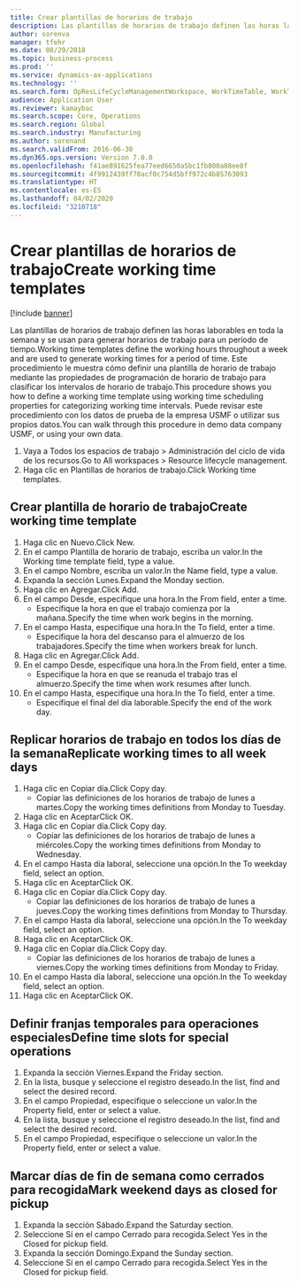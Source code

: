 ```yaml
---
title: Crear plantillas de horarios de trabajo
description: Las plantillas de horarios de trabajo definen las horas laborables en toda la semana y se usan para generar horarios de trabajo para un período de tiempo.
author: sorenva
manager: tfehr
ms.date: 08/29/2018
ms.topic: business-process
ms.prod: ''
ms.service: dynamics-ax-applications
ms.technology: ''
ms.search.form: OpResLifeCycleManagementWorkspace, WorkTimeTable, WorkTimeCopyDayDialog
audience: Application User
ms.reviewer: kamaybac
ms.search.scope: Core, Operations
ms.search.region: Global
ms.search.industry: Manufacturing
ms.author: sorenand
ms.search.validFrom: 2016-06-30
ms.dyn365.ops.version: Version 7.0.0
ms.openlocfilehash: f41ae891625fea77eed6650a5bc1fb800a08ee8f
ms.sourcegitcommit: 4f9912439ff78acf0c754d5bff972c4b85763093
ms.translationtype: HT
ms.contentlocale: es-ES
ms.lasthandoff: 04/02/2020
ms.locfileid: "3210718"
---
```

# <a name="create-working-time-templates"></a><span data-ttu-id="d08e5-103">Crear plantillas de horarios de trabajo</span><span class="sxs-lookup"><span data-stu-id="d08e5-103">Create working time templates</span></span>

[!include [banner](../../includes/banner.md)]

<span data-ttu-id="d08e5-104">Las plantillas de horarios de trabajo definen las horas laborables en toda la semana y se usan para generar horarios de trabajo para un período de tiempo.</span><span class="sxs-lookup"><span data-stu-id="d08e5-104">Working time templates define the working hours throughout a week and are used to generate working times for a period of time.</span></span> <span data-ttu-id="d08e5-105">Este procedimiento le muestra cómo definir una plantilla de horario de trabajo mediante las propiedades de programación de horario de trabajo para clasificar los intervalos de horario de trabajo.</span><span class="sxs-lookup"><span data-stu-id="d08e5-105">This procedure shows you how to define a working time template using working time scheduling properties for categorizing working time intervals.</span></span> <span data-ttu-id="d08e5-106">Puede revisar este procedimiento con los datos de prueba de la empresa USMF o utilizar sus propios datos.</span><span class="sxs-lookup"><span data-stu-id="d08e5-106">You can walk through this procedure in demo data company USMF, or using your own data.</span></span>

1. <span data-ttu-id="d08e5-107">Vaya a Todos los espacios de trabajo > Administración del ciclo de vida de los recursos.</span><span class="sxs-lookup"><span data-stu-id="d08e5-107">Go to All workspaces > Resource lifecycle management.</span></span>
2. <span data-ttu-id="d08e5-108">Haga clic en Plantillas de horarios de trabajo.</span><span class="sxs-lookup"><span data-stu-id="d08e5-108">Click Working time templates.</span></span>

## <a name="create-working-time-template"></a><span data-ttu-id="d08e5-109">Crear plantilla de horario de trabajo</span><span class="sxs-lookup"><span data-stu-id="d08e5-109">Create working time template</span></span>
1. <span data-ttu-id="d08e5-110">Haga clic en Nuevo.</span><span class="sxs-lookup"><span data-stu-id="d08e5-110">Click New.</span></span>
2. <span data-ttu-id="d08e5-111">En el campo Plantilla de horario de trabajo, escriba un valor.</span><span class="sxs-lookup"><span data-stu-id="d08e5-111">In the Working time template field, type a value.</span></span>
3. <span data-ttu-id="d08e5-112">En el campo Nombre, escriba un valor.</span><span class="sxs-lookup"><span data-stu-id="d08e5-112">In the Name field, type a value.</span></span>
4. <span data-ttu-id="d08e5-113">Expanda la sección Lunes.</span><span class="sxs-lookup"><span data-stu-id="d08e5-113">Expand the Monday section.</span></span>
5. <span data-ttu-id="d08e5-114">Haga clic en Agregar.</span><span class="sxs-lookup"><span data-stu-id="d08e5-114">Click Add.</span></span>
6. <span data-ttu-id="d08e5-115">En el campo Desde, especifique una hora.</span><span class="sxs-lookup"><span data-stu-id="d08e5-115">In the From field, enter a time.</span></span>
    * <span data-ttu-id="d08e5-116">Especifique la hora en que el trabajo comienza por la mañana.</span><span class="sxs-lookup"><span data-stu-id="d08e5-116">Specify the time when work begins in the morning.</span></span>  
7. <span data-ttu-id="d08e5-117">En el campo Hasta, especifique una hora.</span><span class="sxs-lookup"><span data-stu-id="d08e5-117">In the To field, enter a time.</span></span>
    * <span data-ttu-id="d08e5-118">Especifique la hora del descanso para el almuerzo de los trabajadores.</span><span class="sxs-lookup"><span data-stu-id="d08e5-118">Specify the time when workers break for lunch.</span></span>  
8. <span data-ttu-id="d08e5-119">Haga clic en Agregar.</span><span class="sxs-lookup"><span data-stu-id="d08e5-119">Click Add.</span></span>
9. <span data-ttu-id="d08e5-120">En el campo Desde, especifique una hora.</span><span class="sxs-lookup"><span data-stu-id="d08e5-120">In the From field, enter a time.</span></span>
    * <span data-ttu-id="d08e5-121">Especifique la hora en que se reanuda el trabajo tras el almuerzo.</span><span class="sxs-lookup"><span data-stu-id="d08e5-121">Specify the time when work resumes after lunch.</span></span>  
10. <span data-ttu-id="d08e5-122">En el campo Hasta, especifique una hora.</span><span class="sxs-lookup"><span data-stu-id="d08e5-122">In the To field, enter a time.</span></span>
    * <span data-ttu-id="d08e5-123">Especifique el final del día laborable.</span><span class="sxs-lookup"><span data-stu-id="d08e5-123">Specify the end of the work day.</span></span>  

## <a name="replicate-working-times-to-all-week-days"></a><span data-ttu-id="d08e5-124">Replicar horarios de trabajo en todos los días de la semana</span><span class="sxs-lookup"><span data-stu-id="d08e5-124">Replicate working times to all week days</span></span>
1. <span data-ttu-id="d08e5-125">Haga clic en Copiar día.</span><span class="sxs-lookup"><span data-stu-id="d08e5-125">Click Copy day.</span></span>
    * <span data-ttu-id="d08e5-126">Copiar las definiciones de los horarios de trabajo de lunes a martes.</span><span class="sxs-lookup"><span data-stu-id="d08e5-126">Copy the working times definitions from Monday to Tuesday.</span></span>  
2. <span data-ttu-id="d08e5-127">Haga clic en Aceptar</span><span class="sxs-lookup"><span data-stu-id="d08e5-127">Click OK.</span></span>
3. <span data-ttu-id="d08e5-128">Haga clic en Copiar día.</span><span class="sxs-lookup"><span data-stu-id="d08e5-128">Click Copy day.</span></span>
    * <span data-ttu-id="d08e5-129">Copiar las definiciones de los horarios de trabajo de lunes a miércoles.</span><span class="sxs-lookup"><span data-stu-id="d08e5-129">Copy the working times definitions from Monday to Wednesday.</span></span>  
4. <span data-ttu-id="d08e5-130">En el campo Hasta día laboral, seleccione una opción.</span><span class="sxs-lookup"><span data-stu-id="d08e5-130">In the To weekday field, select an option.</span></span>
5. <span data-ttu-id="d08e5-131">Haga clic en Aceptar</span><span class="sxs-lookup"><span data-stu-id="d08e5-131">Click OK.</span></span>
6. <span data-ttu-id="d08e5-132">Haga clic en Copiar día.</span><span class="sxs-lookup"><span data-stu-id="d08e5-132">Click Copy day.</span></span>
    * <span data-ttu-id="d08e5-133">Copiar las definiciones de los horarios de trabajo de lunes a jueves.</span><span class="sxs-lookup"><span data-stu-id="d08e5-133">Copy the working times definitions from Monday to Thursday.</span></span>  
7. <span data-ttu-id="d08e5-134">En el campo Hasta día laboral, seleccione una opción.</span><span class="sxs-lookup"><span data-stu-id="d08e5-134">In the To weekday field, select an option.</span></span>
8. <span data-ttu-id="d08e5-135">Haga clic en Aceptar</span><span class="sxs-lookup"><span data-stu-id="d08e5-135">Click OK.</span></span>
9. <span data-ttu-id="d08e5-136">Haga clic en Copiar día.</span><span class="sxs-lookup"><span data-stu-id="d08e5-136">Click Copy day.</span></span>
    * <span data-ttu-id="d08e5-137">Copiar las definiciones de los horarios de trabajo de lunes a viernes.</span><span class="sxs-lookup"><span data-stu-id="d08e5-137">Copy the working times definitions from Monday to Friday.</span></span>  
10. <span data-ttu-id="d08e5-138">En el campo Hasta día laboral, seleccione una opción.</span><span class="sxs-lookup"><span data-stu-id="d08e5-138">In the To weekday field, select an option.</span></span>
11. <span data-ttu-id="d08e5-139">Haga clic en Aceptar</span><span class="sxs-lookup"><span data-stu-id="d08e5-139">Click OK.</span></span>

## <a name="define-time-slots-for-special-operations"></a><span data-ttu-id="d08e5-140">Definir franjas temporales para operaciones especiales</span><span class="sxs-lookup"><span data-stu-id="d08e5-140">Define time slots for special operations</span></span>
1. <span data-ttu-id="d08e5-141">Expanda la sección Viernes.</span><span class="sxs-lookup"><span data-stu-id="d08e5-141">Expand the Friday section.</span></span>
2. <span data-ttu-id="d08e5-142">En la lista, busque y seleccione el registro deseado.</span><span class="sxs-lookup"><span data-stu-id="d08e5-142">In the list, find and select the desired record.</span></span>
3. <span data-ttu-id="d08e5-143">En el campo Propiedad, especifique o seleccione un valor.</span><span class="sxs-lookup"><span data-stu-id="d08e5-143">In the Property field, enter or select a value.</span></span>
4. <span data-ttu-id="d08e5-144">En la lista, busque y seleccione el registro deseado.</span><span class="sxs-lookup"><span data-stu-id="d08e5-144">In the list, find and select the desired record.</span></span>
5. <span data-ttu-id="d08e5-145">En el campo Propiedad, especifique o seleccione un valor.</span><span class="sxs-lookup"><span data-stu-id="d08e5-145">In the Property field, enter or select a value.</span></span>

## <a name="mark-weekend-days-as-closed-for-pickup"></a><span data-ttu-id="d08e5-146">Marcar días de fin de semana como cerrados para recogida</span><span class="sxs-lookup"><span data-stu-id="d08e5-146">Mark weekend days as closed for pickup</span></span>
1. <span data-ttu-id="d08e5-147">Expanda la sección Sábado.</span><span class="sxs-lookup"><span data-stu-id="d08e5-147">Expand the Saturday section.</span></span>
2. <span data-ttu-id="d08e5-148">Seleccione Sí en el campo Cerrado para recogida.</span><span class="sxs-lookup"><span data-stu-id="d08e5-148">Select Yes in the Closed for pickup field.</span></span>
3. <span data-ttu-id="d08e5-149">Expanda la sección Domingo.</span><span class="sxs-lookup"><span data-stu-id="d08e5-149">Expand the Sunday section.</span></span>
4. <span data-ttu-id="d08e5-150">Seleccione Sí en el campo Cerrado para recogida.</span><span class="sxs-lookup"><span data-stu-id="d08e5-150">Select Yes in the Closed for pickup field.</span></span>


